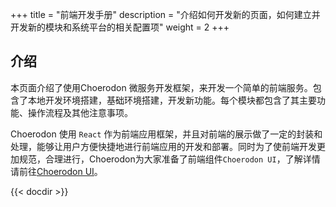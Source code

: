 +++
title = "前端开发手册"
description = "介绍如何开发新的页面，如何建立并开发新的模块和系统平台的相关配置项"
weight = 2
+++

## 介绍
  
本页面介绍了使用Choerodon 微服务开发框架，来开发一个简单的前端服务。包含了本地开发环境搭建，基础环境搭建，开发新功能。每个模块都包含了其主要功能、操作流程及其他注意事项。

Choerodon 使用 `React` 作为前端应用框架，并且对前端的展示做了一定的封装和处理，能够让用户方便快捷地进行前端应用的开发和部署。同时为了使前端开发更加规范，合理进行，Choerodon为大家准备了前端组件`Choerodon UI`，了解详情请前往[Choerodon UI](http://ui.choerodon.io/docs/react/introduce-cn)。

{{< docdir >}}